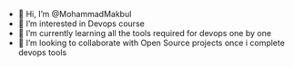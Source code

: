 - 👋 Hi, I’m @MohammadMakbul
- 👀 I’m interested in Devops course
- 🌱 I’m currently learning all the tools required for devops one by one
- 💞️ I’m looking to collaborate with Open Source projects once i complete devops tools

<!---
MohammadMakbul/MohammadMakbul is a ✨ special ✨ repository because its `README.md` (this file) appears on your GitHub profile.
You can click the Preview link to take a look at your changes.
--->
